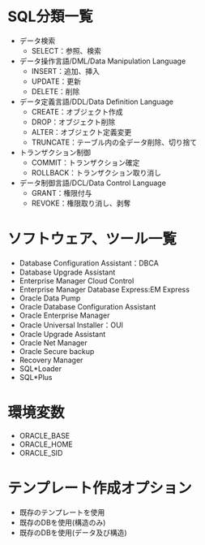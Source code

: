 # SQL分類一覧

* データ検索
  * SELECT：参照、検索
* データ操作言語/DML/Data Manipulation Language
  * INSERT：追加、挿入
  * UPDATE：更新
  * DELETE：削除
* データ定義言語/DDL/Data Definition Language
  * CREATE：オブジェクト作成
  * DROP：オブジェクト削除
  * ALTER：オブジェクト定義変更
  * TRUNCATE：テーブル内の全データ削除、切り捨て
* トランザクション制御
  * COMMIT：トランザクション確定
  * ROLLBACK：トランザクション取り消し
* データ制御言語/DCL/Data Control Language
  * GRANT：権限付与
  * REVOKE：権限取り消し、剥奪

# ソフトウェア、ツール一覧
* Database Configuration Assistant：DBCA
* Database Upgrade Assistant
* Enterprise Manager Cloud Control
* Enterprise Manager Database Express:EM Express
* Oracle Data Pump
* Oracle Database Configuration Assistant
* Oracle Enterprise Manager
* Oracle Universal Installer：OUI
* Oracle Upgrade Assistant
* Oracle Net Manager
* Oracle Secure backup
* Recovery Manager
* SQL*Loader
* SQL*Plus

# 環境変数
* ORACLE_BASE
* ORACLE_HOME
* ORACLE_SID

# テンプレート作成オプション
* 既存のテンプレートを使用
* 既存のDBを使用(構造のみ)
* 既存のDBを使用(データ及び構造)
